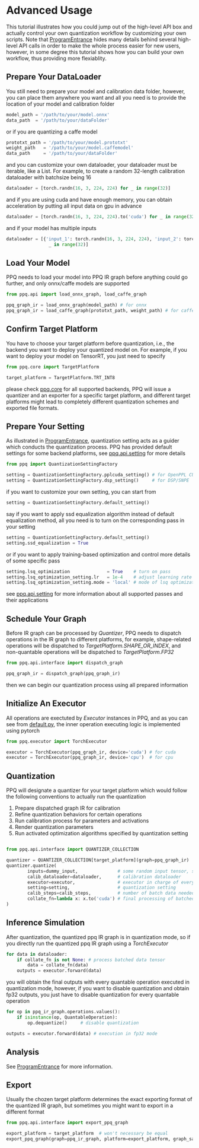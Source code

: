 # Advanced Usage
This tutorial illustrates how you could jump out of the high-level API box and actually control your own 
quantization workflow by customizing your own scripts. Note that [ProgramEntrance](./ProgramEntrance.md)
hides many details behind several high-level API calls in order to make the whole process easier for new
users, however, in some degree this tutorial shows how you can build your own workflow, thus providing 
more flexiablity.

## Prepare Your DataLoader
You still need to prepare your model and calibration data folder, however, you can place them anywhere
you want and all you need is to provide the location of your model and calibration folder

```python
model_path = '/path/to/your/model.onnx'
data_path  = '/path/to/your/dataFolder'
```
or if you are quantizing a caffe model
```python
prototxt_path = '/path/to/your/model.prototxt'
weight_path   = '/path/to/your/model.caffemodel'
data_path     = '/path/to/your/dataFolder'
```
and you can customize your own dataloader, your dataloader must be iterable, like a List. For example,
to create a random 32-length calibration dataloader with batchsize being 16

```python
dataloader = [torch.randn(16, 3, 224, 224) for _ in range(32)]
```
and if you are using cuda and have enough memory, you can obtain acceleration by putting all input data
on gpu in advance
```python
dataloader = [torch.randn(16, 3, 224, 224).to('cuda') for _ in range(32)]
```
and if your model has multiple inputs
```python
dataloader = [{'input_1': torch.randn(16, 3, 224, 224), 'input_2': torch.randn(16, 3, 224, 224)} for \
                _ in range(32)]
```

## Load Your Model
PPQ needs to load your model into PPQ IR graph before anything could go further, and only onnx/caffe
models are supported
```python
from ppq.api import load_onnx_graph, load_caffe_graph

ppq_graph_ir = load_onnx_graph(model_path) # for onnx
ppq_graph_ir = load_caffe_graph(prototxt_path, weight_path) # for caffe
```

## Confirm Target Platform
You have to choose your target platform before quantization, i.e., the backend you want to deploy your
quantized model on. For example, if you want to deploy your model on TensorRT, you just need to specify
```python
from ppq.core import TargetPlatform

target_platform = TargetPlatform.TRT_INT8
```
please check [ppq.core](../../ppq/core/quant.py) for all supported backends, PPQ will issue a quantizer
and an exporter for a specific target platform, and different target platforms might lead to completely
different quantization schemes and exported file formats.


## Prepare Your Setting
As illustrated in [ProgramEntrance](./ProgramEntrance.md), quantization setting acts as a guider which
conducts the quantization process. PPQ has provided default settings for some backend platforms, see
[ppq.api.setting](../../ppq/api/setting.py) for more details
```python
from ppq import QuantizationSettingFactory

setting = QuantizationSettingFactory.pplcuda_setting() # for OpenPPL CUDA
setting = QuantizationSettingFactory.dsp_setting()     # for DSP/SNPE
```
if you want to customize your own setting, you can start from
```python
setting = QuantizationSettingFactory.default_setting()
```
say if you want to apply ssd equalization algorithm instead of default equalization method, all you need is 
to turn on the corresponding pass in your setting
```python
setting = QuantizationSettingFactory.default_setting()
setting.ssd_equalization = True
```
or if you want to apply training-based optimization and control more details of some specific pass
```python
setting.lsq_optimization              = True    # turn on pass
setting.lsq_optimization_setting.lr   = 1e-4    # adjust learning rate
setting.lsq_optimization_setting.mode = 'local' # mode of lsq optimization
```
see [ppq.api.setting](../../ppq/api/setting.py) for more information about all supported passes and their
applications

## Schedule Your Graph
Before IR graph can be processed by *Quantizer*, PPQ needs to dispatch operations in the IR graph to different
platforms, for example, shape-related operations will be dispatched to *TargetPlatform.SHAPE_OR_INDEX*, and 
non-quantable operations will be dispatched to *TargetPlatform.FP32*
```python
from ppq.api.interface import dispatch_graph

ppq_graph_ir = dispatch_graph(ppq_graph_ir)
```
then we can begin our quantization process using all prepared information 

## Initialize An Executor
All operations are exectuted by *Executor* instances in PPQ, and as you can see from 
[default.py](../../ppq/executor/torch/default.py), the inner operation executing logic
is implemented using pytorch
```python
from ppq.executor import TorchExecutor

executor = TorchExecutor(ppq_graph_ir, device='cuda') # for cuda
executor = TorchExecutor(ppq_graph_ir, device='cpu')  # for cpu 
```

## Quantization
PPQ will designate a quantizer for your target platform which would follow the following 
conventions to actually run the quantization
1. Prepare dispatched graph IR for calibration
2. Refine quantization behaviors for certain operations
3. Run calibration process for parameters and activations
4. Render quantization parameters
5. Run activated optimization algorithms specified by quantization setting

```python

from ppq.api.interface import QUANTIZER_COLLECTION

quantizer = QUANTIZER_COLLECTION[target_platform](graph=ppq_graph_ir)
quantizer.quantize(
        inputs=dummy_input,               # some random input tensor, should be list or dict for multiple inputs
        calib_dataloader=dataloader,      # calibration dataloader
        executor=executor,                # executor in charge of everywhere graph execution is needed
        setting=setting,                  # quantization setting
        calib_steps=calib_steps,          # number of batch data needed in calibration, 8~512
        collate_fn=lambda x: x.to('cuda') # final processing of batched data tensor
)

```

## Inference Simulation
After quantization, the quantized ppq IR graph is in quantization mode, so if you directly run the quantized
ppq IR graph using a *TorchExecutor*
```python
for data in dataloader:
    if collate_fn is not None: # process batched data tensor
        data = collate_fn(data)
    outputs = executor.forward(data)
```
you will obtain the final outputs with every quantable operation executed in quantization mode, however, if
you want to disable quantization and obtain fp32 outputs, you just have to disable quantization for every
quantable operation
```python
for op in ppq_ir_graph.operations.values():
    if isinstance(op, QuantableOperation):
        op.dequantize()     # disable quantization

outputs = executor.forward(data) # execution in fp32 mode
```

## Analysis

See [ProgramEntrance](./ProgramEntrance.md) for more information.


## Export 
Usually the chozen target platform determines the exact exporting format of the quantized IR graph, but sometimes
you might want to export in a different format
```python
from ppq.api.interface import export_ppq_graph

export_platform = target_platform  # won't necessary be equal
export_ppq_graph(graph=ppq_ir_graph, platform=export_platform, graph_save_to='quantized', config_save_to='quantized.json')
```
